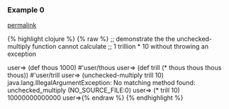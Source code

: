 ### Example 0
[permalink](#example-0)

{% highlight clojure %}
{% raw %}
;; demonstrate the the unchecked-multiply function cannot calculate
;; 1 trillion * 10 without throwing an exception

user=> (def thous 1000)
#'user/thous
user=> (def trill (* thous thous thous thous))
#'user/trill
user=> (unchecked-multiply trill 10)
java.lang.IllegalArgumentException: No matching method found: unchecked_multiply
 (NO_SOURCE_FILE:0)
user=> (* trill 10)
10000000000000
user=>{% endraw %}
{% endhighlight %}


